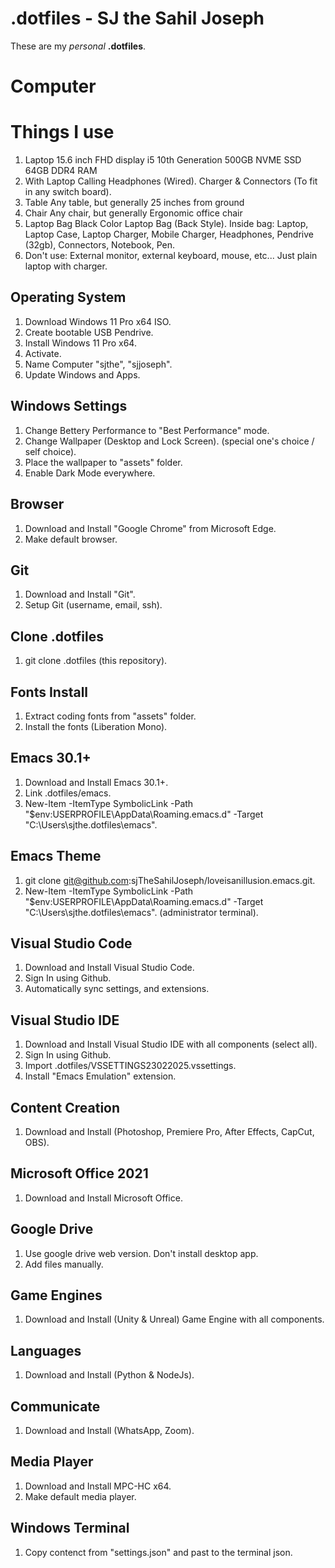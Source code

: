 
# .dotfiles - SJ the Sahil Joseph
These are my *personal* __.dotfiles__.

# Computer

# Things I use
  1. Laptop
     15.6 inch FHD display
     i5 10th Generation
     500GB NVME SSD
     64GB DDR4 RAM
  2. With Laptop
     Calling Headphones (Wired).
     Charger & Connectors (To fit in any switch board).
  3. Table
     Any table, but generally
     25 inches from ground
  4. Chair
     Any chair, but generally
     Ergonomic office chair
  5. Laptop Bag
     Black Color Laptop Bag (Back Style).
     Inside bag:
            Laptop, Laptop Case, Laptop Charger, Mobile Charger, Headphones, Pendrive (32gb), Connectors, Notebook, Pen.
  6. Don't use:
     External monitor, external keyboard, mouse, etc... Just plain laptop with charger.


## Operating System
   1. Download Windows 11 Pro x64 ISO.
   2. Create bootable USB Pendrive.
   3. Install Windows 11 Pro x64.
   4. Activate.
   5. Name Computer "sjthe", "sjjoseph".
   6. Update Windows and Apps.

## Windows Settings
   1. Change Bettery Performance to "Best Performance" mode.
   2. Change Wallpaper (Desktop and Lock Screen). (special one's choice / self choice).
   3. Place the wallpaper to "assets" folder.
   4. Enable Dark Mode everywhere.

## Browser
   1. Download and Install "Google Chrome" from Microsoft Edge.
   2. Make default browser.

## Git
   1. Download and Install "Git".
   2. Setup Git (username, email, ssh).

## Clone .dotfiles
   1. git clone .dotfiles (this repository).

## Fonts Install
   1. Extract coding fonts from "assets" folder.
   2. Install the fonts (Liberation Mono).

## Emacs 30.1+
   1. Download and Install Emacs 30.1+.
   2. Link .dotfiles/emacs.
   3. New-Item -ItemType SymbolicLink -Path "$env:USERPROFILE\AppData\Roaming\.emacs.d" -Target "C:\Users\sjthe\.dotfiles\emacs".

## Emacs Theme
   1. git clone git@github.com:sjTheSahilJoseph/loveisanillusion.emacs.git.
   2. New-Item -ItemType SymbolicLink -Path "$env:USERPROFILE\AppData\Roaming\.emacs.d" -Target "C:\Users\sjthe\.dotfiles\emacs". (administrator terminal).

## Visual Studio Code
   1. Download and Install Visual Studio Code.
   2. Sign In using Github.
   3. Automatically sync settings, and extensions.

## Visual Studio IDE
   1. Download and Install Visual Studio IDE with all components (select all).
   2. Sign In using Github.
   3. Import .dotfiles/VSSETTINGS23022025.vssettings.
   4. Install "Emacs Emulation" extension.

## Content Creation
   1. Download and Install (Photoshop, Premiere Pro, After Effects, CapCut, OBS).

## Microsoft Office 2021
   1. Download and Install Microsoft Office.

## Google Drive
   1. Use google drive web version. Don't install desktop app.
   2. Add files manually.

## Game Engines
   1. Download and Install (Unity & Unreal) Game Engine with all components.

## Languages
   1. Download and Install (Python & NodeJs).

## Communicate
   1. Download and Install (WhatsApp, Zoom).

## Media Player
   1. Download and Install MPC-HC x64.
   2. Make default media player.

## Windows Terminal
   1. Copy contenct from "settings.json" and past to the terminal json.






